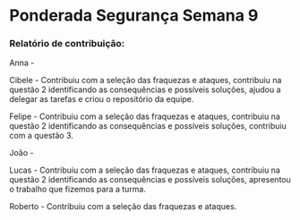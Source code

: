 # Ponderada Segurança Semana 9


### Relatório de contribuição:

Anna - 

Cibele - Contribuiu com a seleção das fraquezas e ataques, contribuiu na questão 2 identificando as consequências e possíveis soluções, ajudou a delegar as tarefas e criou o repositório da equipe.

Felipe -  Contribuiu com a seleção das fraquezas e ataques, contribuiu na questão 2 identificando as consequências e possíveis soluções, contribuiu com a questão 3.

João - 

Lucas -  Contribuiu com a seleção das fraquezas e ataques, contribuiu na questão 2 identificando as consequências e possíveis soluções, apresentou o trabalho que fizemos para a turma.

Roberto -  Contribuiu com a seleção das fraquezas e ataques.
